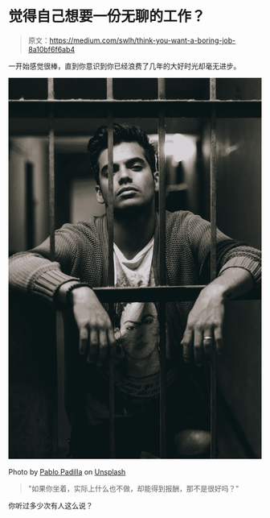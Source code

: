 # 觉得自己想要一份无聊的工作？

> 原文：<https://medium.com/swlh/think-you-want-a-boring-job-8a10bf6f6ab4>

一开始感觉很棒，直到你意识到你已经浪费了几年的大好时光却毫无进步。

![](img/64b5abe24ff3f2d00878577c98d00da9.png)

Photo by [Pablo Padilla](https://unsplash.com/@pablopadilla?utm_source=unsplash&utm_medium=referral&utm_content=creditCopyText) on [Unsplash](https://unsplash.com/search/photos/jail?utm_source=unsplash&utm_medium=referral&utm_content=creditCopyText)

> "如果你坐着，实际上什么也不做，却能得到报酬，那不是很好吗？"

你听过多少次有人这么说？